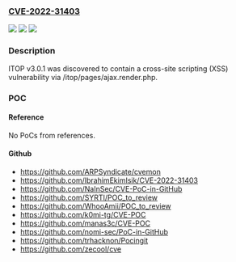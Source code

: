 ### [CVE-2022-31403](https://cve.mitre.org/cgi-bin/cvename.cgi?name=CVE-2022-31403)
![](https://img.shields.io/static/v1?label=Product&message=n%2Fa&color=blue)
![](https://img.shields.io/static/v1?label=Version&message=n%2Fa&color=blue)
![](https://img.shields.io/static/v1?label=Vulnerability&message=n%2Fa&color=brighgreen)

### Description

ITOP v3.0.1 was discovered to contain a cross-site scripting (XSS) vulnerability via /itop/pages/ajax.render.php.

### POC

#### Reference
No PoCs from references.

#### Github
- https://github.com/ARPSyndicate/cvemon
- https://github.com/IbrahimEkimIsik/CVE-2022-31403
- https://github.com/NaInSec/CVE-PoC-in-GitHub
- https://github.com/SYRTI/POC_to_review
- https://github.com/WhooAmii/POC_to_review
- https://github.com/k0mi-tg/CVE-POC
- https://github.com/manas3c/CVE-POC
- https://github.com/nomi-sec/PoC-in-GitHub
- https://github.com/trhacknon/Pocingit
- https://github.com/zecool/cve


